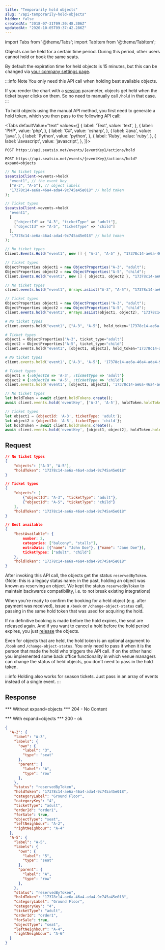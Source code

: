 ```yaml
---
title: "Temporarily hold objects"
slug: "/api-temporarily-hold-objects"
hidden: false
createdAt: "2018-07-31T09:20:48.306Z"
updatedAt: "2020-10-05T09:37:42.286Z"
---
```


import Tabs from '@theme/Tabs';
import TabItem from '@theme/TabItem';

Objects can be held for a certain time period. During this period, other users cannot hold or book the same seats.

By default the expiration time for held objects is 15 minutes, but this can be changed via [your company settings page](https://app.seats.io/company-settings).

:::info Note
You only need this API call when holding best available objects.

If you render the chart with a [session](/docs/renderer-config-session) parameter, objects get held when the ticket buyer clicks on them. So no need to manually call `/hold` in that case.
:::

To hold objects using the manual API method, you first need to generate a hold token, which you then pass to the following API call:



<Tabs 
  defaultValue="text"
  values={[
{ label: 'Text', value: 'text', },
{ label: 'PHP', value: 'php', },
{ label: 'C#', value: 'csharp', },
{ label: 'Java', value: 'java', },
{ label: 'Python', value: 'python', },
{ label: 'Ruby', value: 'ruby', },
{ label: 'Javascript', value: 'javascript', },
]}>
<TabItem value='text'>

```text
POST https://api.seatsio.net/events/{eventKey}/actions/hold

POST https://api.seatsio.net/events/{eventKey}/actions/hold?expand=objects
```

</TabItem>
<TabItem value='php'>

```php
// No ticket types
$seatsioClient->events->hold(
  "event1", // the event key
  ["A-3", "A-5"], // object labels
  "17378c14-ae6a-46a4-ada4-9c745a45e018" // hold token
);

// Ticket types
$seatsioClient->events->hold(
  "event1",
  [
    ["objectId" => "A-3", "ticketType" => "adult"],
    ["objectId" => "A-5", "ticketType" => "child"]
  ],
  "17378c14-ae6a-46a4-ada4-9c745a45e018" // hold token
);
```

</TabItem>
<TabItem value='csharp'>

```csharp
// No ticket types
Client.Events.Hold("event1", new [] { "A-3", "A-5" }, "17378c14-ae6a-46a4-ada4-9c745a45e018");

// Ticket types
ObjectProperties object1 = new ObjectProperties("A-3", "adult");
ObjectProperties object2 = new ObjectProperties("A-5", "child");
Client.Events.Hold("event1", new [] { object1, object2 }, "17378c14-ae6a-46a4-ada4-9c745a45e018");
```

</TabItem>
<TabItem value='java'>

```java
// No ticket types
client.events.hold("event1", Arrays.asList("A-3", "A-5"), "17378c14-ae6a-46a4-ada4-9c745a45e018");

// Ticket types
ObjectProperties object1 = new ObjectProperties("A-3", "adult");
ObjectProperties object2 = new ObjectProperties("A-5", "child");
client.events.hold("event1", Arrays.asList(object1, object2), "17378c14-ae6a-46a4-ada4-9c745a45e018");
```

</TabItem>
<TabItem value='python'>

```python
# No ticket types
client.events.hold("event1", ["A-3", "A-5"], hold_token="17378c14-ae6a-46a4-ada4-9c745a45e018")

# Ticket types
object1 = ObjectProperties("A-3", ticket_type="adult")
object2 = ObjectProperties("A-5", ticket_type="child")
client.events.hold("event1", [object1, object2], hold_token="17378c14-ae6a-46a4-ada4-9c745a45e018")
```

</TabItem>
<TabItem value='ruby'>

```ruby
# No ticket types
client.events.hold('event1', ['A-3', 'A-5'], '17378c14-ae6a-46a4-ada4-9c745a45e018')

# Ticket types
object1 = {:objectId => 'A-3', :ticketType => 'adult'}
object2 = {:objectId => 'A-5', :ticketType => 'child'}
client.events.hold('event1', [object1, object2], '17378c14-ae6a-46a4-ada4-9c745a45e018')
```

</TabItem>
<TabItem value='javascript'>

```javascript
// No ticket types
let holdToken = await client.holdTokens.create();
await client.events.hold('eventKey', ['A-3', 'A-5'], holdToken.holdToken);

// Ticket types
let object1 = {objectId: 'A-3', ticketType: 'adult'};
let object2 = {objectId: 'A-5', ticketType: 'child'};
let holdToken = await client.holdTokens.create();
await client.events.hold('eventKey', [object1, object2], holdToken.holdToken);
```

</TabItem>
</Tabs>





## Request



```json
// No ticket types
{
    "objects": ["A-3", "A-5"],
    "holdToken": "17378c14-ae6a-46a4-ada4-9c745a45e018"
}

// Ticket types
{
    "objects": [
        {"objectId": "A-3", "ticketType": "adult"},
        {"objectId": "A-5", "ticketType": "child"}
    ],
    "holdToken": "17378c14-ae6a-46a4-ada4-9c745a45e018"
}

// Best available
{
    "bestAvailable": {
        number: 2,
        categories: ["balcony", "stalls"],
        extraData: [{"name": "John Doe"}, {"name": "Jane Doe"}],
        ticketTypes: ["adult", "child"]
    },
    "holdToken": "17378c14-ae6a-46a4-ada4-9c745a45e018"
}
```

After invoking this API call, the objects get the status `reservedByToken`. 
(Note: this is a legacy status name: in the past, holding an object was known as reserving an object. We kept the status `reservedByToken` to maintain backwards compatibility, i.e. to not break existing integrations)

When you're ready to confirm the booking for a held object (e.g. after payment was received), issue a `/book` or `/change-object-status` call, passing in the same hold token that was used for acquiring the hold.
 
If no definitive booking is made before the hold expires, the seat are released again. And if you want to cancel a hold before the hold period expires, you just [release](api-release-objects) the objects.

Even for objects that are held, the hold token is an optional argument to `/book` and `/change-object-status`. You only need to pass it when it is the person that made the hold who triggers the API call. If on the other hand you implemented some back office functionality in which venue managers can change the status of held objects, you don't need to pass in the hold token.

:::info 
Holding also works for season tickets. Just pass in an array of events instead of a single event.
:::



## Response

*** Without expand=objects ***
204 - No Content

*** With expand=objects ***
200 - ok



```json
{
  "A-3": {
    "label": "A-3",
    "labels": {
      "own": {
        "label": "3",
        "type": "seat"
      },
      "parent": {
        "label": "A",
        "type": "row"
      },
    },
    "status": "reservedByToken",
    "holdToken": "17378c14-ae6a-46a4-ada4-9c745a45e018",
    "categoryLabel": "Ground Floor",
    "categoryKey": "4",
    "ticketType": "adult",
    "orderId": "order1",
    "forSale": true,
    "objectType": "seat",
    "leftNeighbour": "A-2",
    "rightNeighbour": "A-4"
  },
  "A-5": {
    "label": "A-5",
    "labels": {
      "own": {
        "label": "5",
        "type": "seat"
      },
      "parent": {
        "label": "A",
        "type": "row"
      },
    },
    "status": "reservedByToken",
    "holdToken": "17378c14-ae6a-46a4-ada4-9c745a45e018",
    "categoryLabel": "Ground Floor",
    "categoryKey": "4",
    "ticketType": "adult",
    "orderId": "order1",
    "forSale": true,
    "objectType": "seat",
    "leftNeighbour": "A-4",
    "rightNeighbour": "A-6"
  }
}
```

